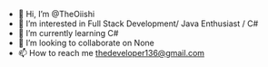 - 👋 Hi, I’m @TheOiishi
- 👀 I’m interested in Full Stack Development/ Java Enthusiast / C#
- 🌱 I’m currently learning C#
- 💞️ I’m looking to collaborate on None
- 📫 How to reach me thedeveloper136@gmail.com

<!---
TheOiishi/TheOiishi is a ✨ special ✨ repository because its `README.md` (this file) appears on your GitHub profile.
You can click the Preview link to take a look at your changes.
--->
